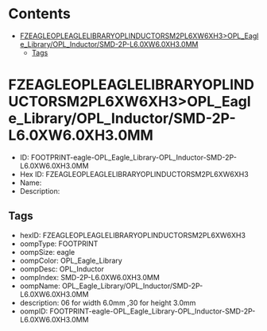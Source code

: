 



Contents
========

* [FZEAGLEOPLEAGLELIBRARYOPLINDUCTORSM2PL6XW6XH3>OPL_Eagle_Library/OPL_Inductor/SMD-2P-L6.0XW6.0XH3.0MM](#fzeagleopleaglelibraryoplinductorsm2pl6xw6xh3opl_eagle_libraryopl_inductorsmd-2p-l60xw60xh30mm)
	* [Tags](#tags)

# FZEAGLEOPLEAGLELIBRARYOPLINDUCTORSM2PL6XW6XH3>OPL_Eagle_Library/OPL_Inductor/SMD-2P-L6.0XW6.0XH3.0MM

- ID: FOOTPRINT-eagle-OPL_Eagle_Library-OPL_Inductor-SMD-2P-L6.0XW6.0XH3.0MM
- Hex ID: FZEAGLEOPLEAGLELIBRARYOPLINDUCTORSM2PL6XW6XH3
- Name: 
- Description: 

## Tags

- hexID: FZEAGLEOPLEAGLELIBRARYOPLINDUCTORSM2PL6XW6XH3
- oompType: FOOTPRINT
- oompSize: eagle
- oompColor: OPL_Eagle_Library
- oompDesc: OPL_Inductor
- oompIndex: SMD-2P-L6.0XW6.0XH3.0MM
- oompName: OPL_Eagle_Library/OPL_Inductor/SMD-2P-L6.0XW6.0XH3.0MM
- description: 06 for width 6.0mm ,30 for height 3.0mm
- oompID: FOOTPRINT-eagle-OPL_Eagle_Library-OPL_Inductor-SMD-2P-L6.0XW6.0XH3.0MM
